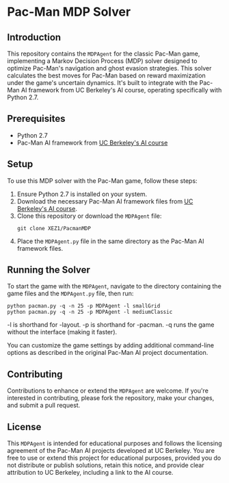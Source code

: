 # Pac-Man MDP Solver

## Introduction
This repository contains the `MDPAgent` for the classic Pac-Man game, implementing a Markov Decision Process (MDP) solver designed to optimize Pac-Man's navigation and ghost evasion strategies. This solver calculates the best moves for Pac-Man based on reward maximization under the game's uncertain dynamics. It's built to integrate with the Pac-Man AI framework from UC Berkeley's AI course, operating specifically with Python 2.7.

## Prerequisites
- Python 2.7
- Pac-Man AI framework from [UC Berkeley's AI course](http://ai.berkeley.edu/project_overview.html)

## Setup
To use this MDP solver with the Pac-Man game, follow these steps:

1. Ensure Python 2.7 is installed on your system.
2. Download the necessary Pac-Man AI framework files from [UC Berkeley's AI course](http://ai.berkeley.edu/project_overview.html).
3. Clone this repository or download the `MDPAgent` file:
    ```
    git clone XEZ1/PacmanMDP
    ```
4. Place the `MDPAgent.py` file in the same directory as the Pac-Man AI framework files.

## Running the Solver
To start the game with the `MDPAgent`, navigate to the directory containing the game files and the `MDPAgent.py` file, then run:
```
python pacman.py -q -n 25 -p MDPAgent -l smallGrid
python pacman.py -q -n 25 -p MDPAgent -l mediumClassic
```
-l is shorthand for -layout. -p is shorthand for -pacman. -q runs the game without the
interface (making it faster).

You can customize the game settings by adding additional command-line options as described in the original Pac-Man AI project documentation.

## Contributing
Contributions to enhance or extend the `MDPAgent` are welcome. If you're interested in contributing, please fork the repository, make your changes, and submit a pull request.

## License
This `MDPAgent` is intended for educational purposes and follows the licensing agreement of the Pac-Man AI projects developed at UC Berkeley. You are free to use or extend this project for educational purposes, provided you do not distribute or publish solutions, retain this notice, and provide clear attribution to UC Berkeley, including a link to the AI course.
